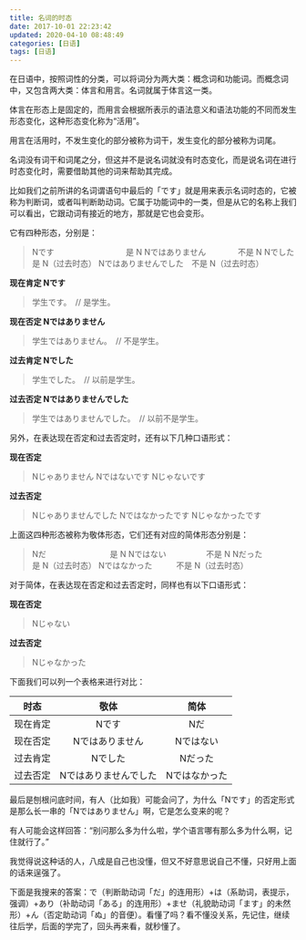 ```yaml
---
title: 名词的时态
date: 2017-10-01 22:23:42
updated: 2020-04-10 08:48:49
categories: [日语]
tags: [日语]
---
```


在日语中，按照词性的分类，可以将词分为两大类：概念词和功能词。而概念词中，又包含两大类：体言和用言。名词就属于体言这一类。

体言在形态上是固定的，而用言会根据所表示的语法意义和语法功能的不同而发生形态变化，这种形态变化称为“活用”。

用言在活用时，不发生变化的部分被称为词干，发生变化的部分被称为词尾。

名词没有词干和词尾之分，但这并不是说名词就没有时态变化，而是说名词在进行时态变化时，需要借助其他的词来帮助其完成。

比如我们之前所讲的名词谓语句中最后的「です」就是用来表示名词时态的，它被称为判断词，或者叫判断助动词。它属于功能词中的一类，但是从它的名称上我们可以看出，它跟动词有接近的地方，那就是它也会变形。

<!--more-->

它有四种形态，分别是：

> <span lang="ja">Nです</span>　　　　　　　　　是 N
> <span lang="ja">Nではありません</span>　　　　不是 N
> <span lang="ja">Nでした</span>　　　　　　　　是 N（过去时态）
> <span lang="ja">Nではありませんでした</span>　不是 N（过去时态）

**现在肯定  <span lang="ja">Nです</span>**

> <span lang="ja">学生です。</span>　// 是学生。

**现在否定 <span lang="ja">Nではありません</span>**

> <span lang="ja">学生ではありません。</span>　// 不是学生。

**过去肯定 <span lang="ja">Nでした</span>**

> <span lang="ja">学生でした。</span>　// 以前是学生。

**过去否定 <span lang="ja">Nではありませんでした</span>**

> <span lang="ja">学生ではありませんでした。</span>　// 以前不是学生。

另外，在表达现在否定和过去否定时，还有以下几种口语形式：

**现在否定**

> <span lang="ja">Nじゃありません</span>
> <span lang="ja">Nではないです</span>
> <span lang="ja">Nじゃないです</span>

**过去否定**

> <span lang="ja">Nじゃありませんでした</span>
> <span lang="ja">Nではなかったです</span>
> <span lang="ja">Nじゃなかったです</span>

上面这四种形态被称为敬体形态，它们还有对应的简体形态分别是：

> <span lang="ja">Nだ</span>　　　　　　　　是 N
> <span lang="ja">Nではない</span>　　　　　不是 N
> <span lang="ja">Nだった</span>　　　　　　是 N（过去时态）
> <span lang="ja">Nではなかった</span>　　　不是 N（过去时态）

对于简体，在表达现在否定和过去否定时，同样也有以下口语形式：

**现在否定**
> <span lang="ja">Nじゃない</span>

**过去否定**
> <span lang="ja">Nじゃなかった</span>

下面我们可以列一个表格来进行对比：

|   时态   |                     敬体                     |                 简体                 |
|:--------:|:--------------------------------------------:|:------------------------------------:|
| 现在肯定 |         <span lang="ja">Nです</span>         |      <span lang="ja">Nだ</span>      |
| 现在否定 |    <span lang="ja">Nではありません</span>    |   <span lang="ja">Nではない</span>   |
| 过去肯定 |        <span lang="ja">Nでした</span>        |    <span lang="ja">Nだった</span>    |
| 过去否定 | <span lang="ja">Nではありませんでした</span> | <span lang="ja">Nではなかった</span> |

最后是刨根问底时间，有人（比如我）可能会问了，为什么「<span lang="ja">Nです</span>」的否定形式是那么长一串的「<span lang="ja">Nではありません</span>」啊，它是怎么变来的呢？

有人可能会这样回答：“别问那么多为什么啦，学个语言哪有那么多为什么啊，记住就行了。”

我觉得说这种话的人，八成是自己也没懂，但又不好意思说自己不懂，只好用上面的话来逞强了。

下面是我搜来的答案：で（判断助动词「だ」的连用形）+は（系助词，表提示，强调）+あり（补助动词「ある」的连用形）+ませ（礼貌助动词「ます」的未然形）+ん（否定助动词「ぬ」的音便）。看懂了吗？看不懂没关系，先记住，继续往后学，后面的学完了，回头再来看，就秒懂了。